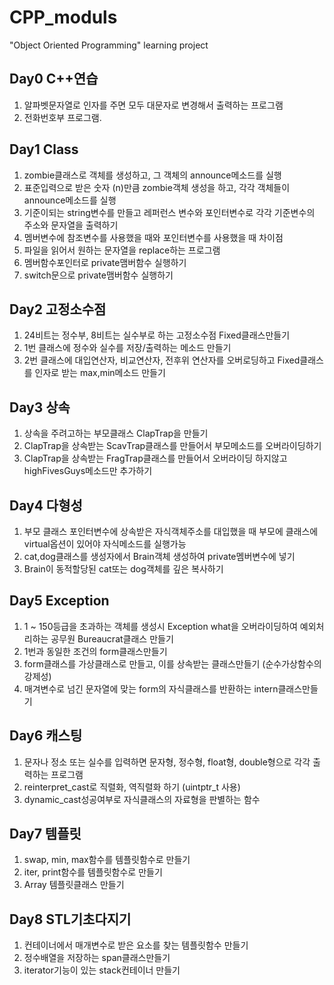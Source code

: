 # CPP_moduls
"Object Oriented Programming" learning project

<h2>Day0 C++연습</h2>
<ol>
  <li>알파벳문자열로 인자를 주면 모두 대문자로 변경해서 출력하는 프로그램</li>
  <li>전화번호부 프로그램.</li>
</ol>

<h2>Day1 Class</h2>
<ol>
  <li>zombie클래스로 객체를 생성하고, 그 객체의 announce메소드를 실행</li>
  <li>표준입력으로 받은 숫자 (n)만큼 zombie객체 생성을 하고, 각각 객체들이 announce메소드를 실행</li>
  <li>기준이되는 string변수를 만들고 레퍼런스 변수와 포인터변수로 각각 기준변수의 주소와 문자열을 출력하기</li>
  <li>멤버변수에 참조변수를 사용했을 때와 포인터변수를 사용했을 때 차이점</li>
  <li>파일을 읽어서 원하는 문자열을 replace하는 프로그램</li>
  <li>멤버함수포인터로 private맴버함수 실행하기</li>
  <li>switch문으로 private맴버함수 실행하기</li>
</ol>

<h2>Day2 고정소수점</h2>
<ol>
  <li>24비트는 정수부, 8비트는 실수부로 하는 고정소수점 Fixed클래스만들기</li>
  <li>1번 클래스에 정수와 실수를 저장/출력하는 메소드 만들기</li>
  <li>2번 클래스에 대입연산자, 비교연산자, 전후위 연산자를 오버로딩하고 Fixed클래스를 인자로 받는 max,min메소드 만들기</li>
</ol>

<h2>Day3 상속</h2>
<ol>
  <li>상속을 주려고하는 부모클래스 ClapTrap을 만들기</li>
  <li>ClapTrap을 상속받는 ScavTrap클래스를 만들어서 부모메소드를 오버라이딩하기</li>
  <li>ClapTrap을 상속받는 FragTrap클래스를 만들어서 오버라이딩 하지않고 highFivesGuys메소드만 추가하기</li>
</ol>

<h2>Day4 다형성</h2>
<ol>
  <li>부모 클래스 포인터변수에 상속받은 자식객체주소를 대입했을 때 부모에 클래스에 virtual옵션이 있어야 자식메소드를 실행가능</li>
  <li>cat,dog클래스를 생성자에서 Brain객체 생성하여 private멤버변수에 넣기</li>
  <li>Brain이 동적할당된 cat또는 dog객체를 깊은 복사하기</li>
</ol>

<h2>Day5 Exception</h2>
<ol>
  <li>1 ~ 150등급을 초과하는 객체를 생성시 Exception what을 오버라이딩하여 예외처리하는 공무원 Bureaucrat클래스 만들기</li>
  <li>1번과 동일한 조건의 form클래스만들기</li>
  <li>form클래스를 가상클래스로 만들고, 이를 상속받는 클래스만들기 (순수가상함수의 강제성)</li>
  <li>매겨변수로 넘긴 문자열에 맞는 form의 자식클래스를 반환하는 intern클래스만들기</li>
</ol>

<h2>Day6 캐스팅</h2>
<ol>
  <li>문자나 정소 또는 실수를 입력하면 문자형, 정수형, float형, double형으로 각각 출력하는 프로그램</li>
  <li>reinterpret_cast로 직렬화, 역직렬화 하기 (uintptr_t 사용)</li>
  <li>dynamic_cast성공여부로 자식클래스의 자료형을 판별하는 함수</li>
</ol>

<h2>Day7 템플릿</h2>
<ol>
  <li>swap, min, max함수를 템플릿함수로 만들기</li>
  <li>iter, print함수를 템플릿함수로 만들기</li>
  <li>Array 템플릿클래스 만들기</li>
</ol>

<h2>Day8 STL기초다지기</h2>
<ol>
  <li>컨테이너에서 매개변수로 받은 요소를 찾는 템플릿함수 만들기</li>
  <li>정수배열을 저장하는 span클래스만들기</li>
  <li>iterator기능이 있는 stack컨테이너 만들기</li>
</ol>

